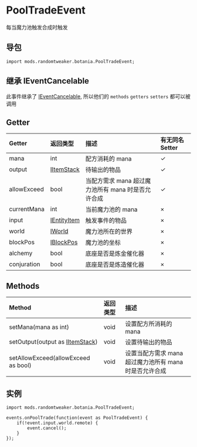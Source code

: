 # PoolTradeEvent

每当魔力池触发合成时触发

## 导包

```zenscript
import mods.randomtweaker.botania.PoolTradeEvent;
```

## 继承 IEventCancelable

此事件继承了 [IEventCancelable](https://docs.blamejared.com/1.12/en/Vanilla/Events/Events/IEventCancelable/), 所以他们的 `methods` `getters` `setters` 都可以被调用

## Getter

| Getter | 返回类型 | 描述 | 有无同名 Setter |
| :---- | :---- | :---- | :----- |
| mana | int | 配方消耗的 mana | ✓ |
| output | [IItemStack](https://docs.blamejared.com/1.12/en/Vanilla/Items/IItemStack/) | 待输出的物品 | ✓ |
| allowExceed | bool | 当配方需求 mana 超过魔力池所有 mana 时是否允许合成 | ✓ |
| currentMana | int | 当前魔力池的 mana | × |
| input | [IEntityItem](https://docs.blamejared.com/1.12/en/Vanilla/Entities/IEntityItem/) | 触发事件的物品 | × |
| world | [IWorld](https://docs.blamejared.com/1.12/en/Vanilla/World/IWorld/) | 魔力池所在的世界 | × |
| blockPos | [IBlockPos](https://docs.blamejared.com/1.12/en/Vanilla/World/IBlockPos/) | 魔力池的坐标 | × |
| alchemy | bool | 底座是否是炼金催化器 | × |
| conjuration | bool | 底座是否是炼造催化器 | × |

## Methods

| Method | 返回类型 | 描述 |
| :---- | :---- | :---- |
| setMana(mana as int) | void | 设置配方所消耗的 mana |
| setOutput(output as [IItemStack](https://docs.blamejared.com/1.12/en/Vanilla/Items/IItemStack/)) | void | 设置待输出的物品 |
| setAllowExceed(allowExceed as bool) | void | 设置当配方需求 mana 超过魔力池所有 mana 时是否允许合成 |

## 实例

```zenscript
import mods.randomtweaker.botania.PoolTradeEvent;

events.onPoolTrade(function(event as PoolTradeEvent) {
    if(!event.input.world.remote) {
        event.cancel();
    }
});
```

